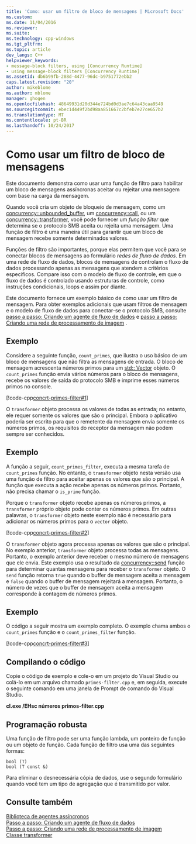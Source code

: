```yaml
---
title: 'Como: usar um filtro de bloco de mensagens | Microsoft Docs'
ms.custom: 
ms.date: 11/04/2016
ms.reviewer: 
ms.suite: 
ms.technology: cpp-windows
ms.tgt_pltfrm: 
ms.topic: article
dev_langs: C++
helpviewer_keywords:
- message-block filters, using [Concurrency Runtime]
- using message-block filters [Concurrency Runtime]
ms.assetid: db6b99fb-288d-4477-96dc-b9751772ebb2
caps.latest.revision: "20"
author: mikeblome
ms.author: mblome
manager: ghogen
ms.openlocfilehash: 48649931d20d344e724bd0d3ae7c64a43caa9549
ms.sourcegitcommit: ebec1d449f2bd98aa851667c2bfeb7e27ce657b2
ms.translationtype: MT
ms.contentlocale: pt-BR
ms.lasthandoff: 10/24/2017
---
```

# <a name="how-to-use-a-message-block-filter"></a>Como usar um filtro de bloco de mensagens
Este documento demonstra como usar uma função de filtro para habilitar um bloco de mensagens assíncronas aceitar ou rejeitar uma mensagem com base na carga da mensagem.  
  
 Quando você cria um objeto de bloqueio de mensagem, como um [concurrency::unbounded_buffer](reference/unbounded-buffer-class.md), um [concurrency::call](../../parallel/concrt/reference/call-class.md), ou um [concurrency::transformer](../../parallel/concrt/reference/transformer-class.md), você pode fornecer um *função filter* que determina se o protocolo SMB aceita ou rejeita uma mensagem. Uma função de filtro é uma maneira útil para garantir que um bloco de mensagem recebe somente determinados valores.  
  
 Funções de filtro são importantes, porque elas permitem que você para se conectar blocos de mensagens ao formulário *redes de fluxo de dados*. Em uma rede de fluxo de dados, blocos de mensagens de controlam o fluxo de dados processando apenas as mensagens que atendem a critérios específicos. Compare isso com o modelo de fluxo de controle, em que o fluxo de dados é controlado usando estruturas de controle, como instruções condicionais, loops e assim por diante.  
  
 Este documento fornece um exemplo básico de como usar um filtro de mensagem. Para obter exemplos adicionais que usam filtros de mensagem e o modelo de fluxo de dados para conectar-se o protocolo SMB, consulte [passo a passo: Criando um agente de fluxo de dados](../../parallel/concrt/walkthrough-creating-a-dataflow-agent.md) e [passo a passo: Criando uma rede de processamento de imagem](../../parallel/concrt/walkthrough-creating-an-image-processing-network.md) .  
  
## <a name="example"></a>Exemplo  
 Considere a seguinte função, `count_primes`, que ilustra o uso básico de um bloco de mensagens que não filtra as mensagens de entrada. O bloco de mensagem acrescenta números primos para um [std:: Vector](../../standard-library/vector-class.md) objeto. O `count_primes` função envia vários números para o bloco de mensagens, recebe os valores de saída do protocolo SMB e imprime esses números primos no console.  
  
 [!code-cpp[concrt-primes-filter#1](../../parallel/concrt/codesnippet/cpp/how-to-use-a-message-block-filter_1.cpp)]  
  
 O `transformer` objeto processa os valores de todas as entrada; no entanto, ele requer somente os valores que são o principal. Embora o aplicativo poderia ser escrito para que o remetente da mensagem envia somente os números primos, os requisitos do receptor da mensagem não podem sempre ser conhecidos.  
  
## <a name="example"></a>Exemplo  
 A função a seguir, `count_primes_filter`, executa a mesma tarefa de `count_primes` função. No entanto, o `transformer` objeto nesta versão usa uma função de filtro para aceitar apenas os valores que são o principal. A função que executa a ação recebe apenas os números primos. Portanto, não precisa chamar o `is_prime` função.  
  
 Porque o `transformer` objeto recebe apenas os números primos, a `transformer` próprio objeto pode conter os números primos. Em outras palavras, o `transformer` objeto neste exemplo não é necessário para adicionar os números primos para o `vector` objeto.  
  
 [!code-cpp[concrt-primes-filter#2](../../parallel/concrt/codesnippet/cpp/how-to-use-a-message-block-filter_2.cpp)]  
  
 O `transformer` objeto agora processa apenas os valores que são o principal. No exemplo anterior, `transformer` objeto processa todas as mensagens. Portanto, o exemplo anterior deve receber o mesmo número de mensagens que ele envia. Este exemplo usa o resultado da [concurrency::send](reference/concurrency-namespace-functions.md#send) função para determinar quantas mensagens para receber o `transformer` objeto. O `send` função retorna `true` quando o buffer de mensagem aceita a mensagem e `false` quando o buffer de mensagem rejeitará a mensagem. Portanto, o número de vezes que o buffer de mensagem aceita a mensagem corresponde à contagem de números primos.  
  
## <a name="example"></a>Exemplo  
 O código a seguir mostra um exemplo completo. O exemplo chama ambos o `count_primes` função e o `count_primes_filter` função.  
  
 [!code-cpp[concrt-primes-filter#3](../../parallel/concrt/codesnippet/cpp/how-to-use-a-message-block-filter_3.cpp)]  
  
## <a name="compiling-the-code"></a>Compilando o código  
 Copie o código de exemplo e cole-o em um projeto do Visual Studio ou colá-lo em um arquivo chamado `primes-filter.cpp` e, em seguida, execute o seguinte comando em uma janela de Prompt de comando do Visual Studio.  
  
 **cl.exe /EHsc números primos-filter.cpp**  
  
## <a name="robust-programming"></a>Programação robusta  
 Uma função de filtro pode ser uma função lambda, um ponteiro de função ou um objeto de função. Cada função de filtro usa uma das seguintes formas:  
  
```Output  
bool (T)  
bool (T const &)  
```  
  
 Para eliminar o desnecessária cópia de dados, use o segundo formulário quando você tem um tipo de agregação que é transmitido por valor.  
  
## <a name="see-also"></a>Consulte também  
 [Biblioteca de agentes assíncronos](../../parallel/concrt/asynchronous-agents-library.md)   
 [Passo a passo: Criando um agente de fluxo de dados](../../parallel/concrt/walkthrough-creating-a-dataflow-agent.md)   
 [Passo a passo: Criando uma rede de processamento de imagem](../../parallel/concrt/walkthrough-creating-an-image-processing-network.md)   
 [Classe transformer](../../parallel/concrt/reference/transformer-class.md)
